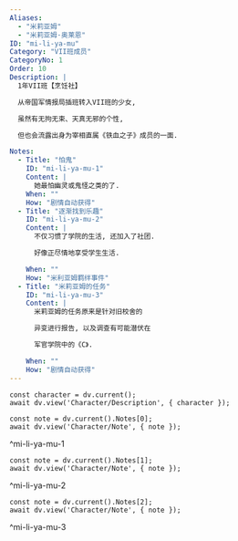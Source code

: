 ```yaml
---
Aliases:
  - "米莉亚姆"
  - "米莉亚姆·奥莱恩"
ID: "mi-li-ya-mu"
Category: "VII班成员"
CategoryNo: 1
Order: 10
Description: |
  1年VII班【烹饪社】

  从帝国军情报局插班转入VII班的少女,

  虽然有无拘无束、天真无邪的个性,

  但也会流露出身为宰相直属《铁血之子》成员的一面.

Notes:
  - Title: "怕鬼"
    ID: "mi-li-ya-mu-1"
    Content: |
      她最怕幽灵或鬼怪之类的了.
    When: ""
    How: "剧情自动获得"
  - Title: "逐渐找到乐趣"
    ID: "mi-li-ya-mu-2"
    Content: |
      不仅习惯了学院的生活, 还加入了社团.

      好像正尽情地享受学生生活.

    When: ""
    How: "米利亚姆羁绊事件"
  - Title: "米莉亚姆的任务"
    ID: "mi-li-ya-mu-3"
    Content: |
      米莉亚姆的任务原来是针对旧校舍的

      异变进行报告, 以及调查有可能潜伏在

      军官学院中的《C》.

    When: ""
    How: "剧情自动获得"
---
```

```dataviewjs
const character = dv.current();
await dv.view('Character/Description', { character });
```

```dataviewjs
const note = dv.current().Notes[0];
await dv.view('Character/Note', { note });
```
^mi-li-ya-mu-1

```dataviewjs
const note = dv.current().Notes[1];
await dv.view('Character/Note', { note });
```
^mi-li-ya-mu-2

```dataviewjs
const note = dv.current().Notes[2];
await dv.view('Character/Note', { note });
```
^mi-li-ya-mu-3